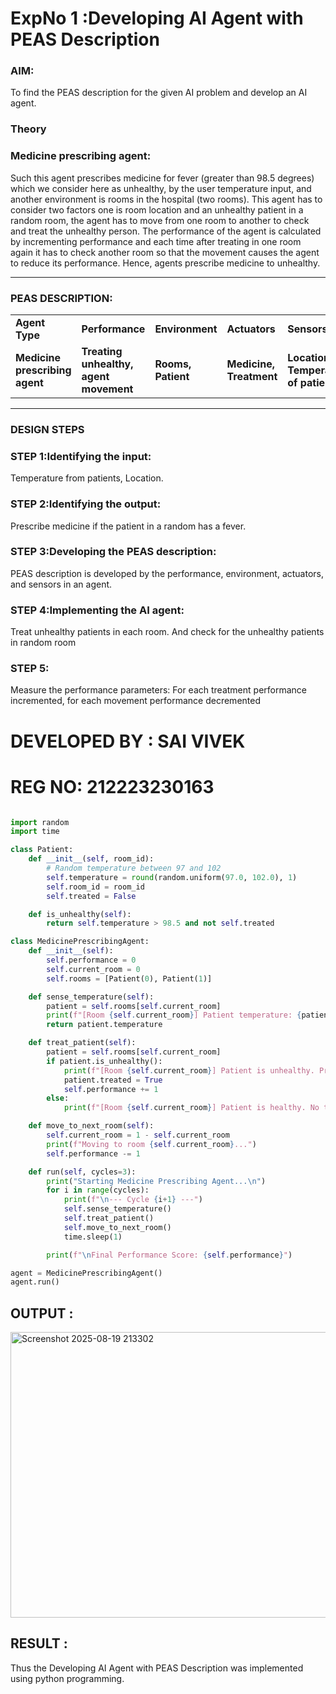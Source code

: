 <h1>ExpNo 1 :Developing AI Agent with PEAS Description</h1>
<h3>AIM:</h3>
<p>To find the PEAS description for the given AI problem and develop an AI agent.</p>
<h3>Theory</h3>
<h3>Medicine prescribing agent:</h3>
<p>Such this agent prescribes medicine for fever (greater than 98.5 degrees) which we consider here as unhealthy, by the user temperature input, and another environment is rooms in the hospital (two rooms). This agent has to consider two factors one is room location and an unhealthy patient in a random room, the agent has to move from one room to another to check and treat the unhealthy person. The performance of the agent is calculated by incrementing performance and each time after treating in one room again it has to check another room so that the movement causes the agent to reduce its performance. Hence, agents prescribe medicine to unhealthy.</p>
<hr>
<h3>PEAS DESCRIPTION:</h3>
<table>
  <tr>
    <td><strong>Agent Type</strong></td>
    <td><strong>Performance</strong></td>
     <td><strong>Environment</strong></td>
    <td><strong>Actuators</strong></td>
    <td><strong>Sensors</strong></td>
  </tr>
    <tr>
    <td><strong>Medicine prescribing agent</strong></td>
    <td><strong>Treating unhealthy, agent movement</strong></td>
     <td><strong>Rooms, Patient</strong></td>
    <td><strong>Medicine, Treatment</strong></td>
    <td><strong>Location, Temperature of patient</strong></td>
  </tr>
</table>
<hr>
<H3>DESIGN STEPS</H3>
<h3>STEP 1:Identifying the input:</h3>
<p>Temperature from patients, Location.</p>
<h3>STEP 2:Identifying the output:</h3>
<p>Prescribe medicine if the patient in a random has a fever.</p>
<h3>STEP 3:Developing the PEAS description:</h3>
<p>PEAS description is developed by the performance, environment, actuators, and sensors in an agent.</p>
<h3>STEP 4:Implementing the AI agent:</h3>
<p>Treat unhealthy patients in each room. And check for the unhealthy patients in random room</p>
<h3>STEP 5:</h3>
<p>Measure the performance parameters: For each treatment performance incremented, for each movement performance decremented</p>


# DEVELOPED BY : SAI VIVEK
# REG NO: 212223230163
```python

import random
import time

class Patient:
    def __init__(self, room_id):
        # Random temperature between 97 and 102
        self.temperature = round(random.uniform(97.0, 102.0), 1)
        self.room_id = room_id
        self.treated = False

    def is_unhealthy(self):
        return self.temperature > 98.5 and not self.treated

class MedicinePrescribingAgent:
    def __init__(self):
        self.performance = 0
        self.current_room = 0
        self.rooms = [Patient(0), Patient(1)]

    def sense_temperature(self):
        patient = self.rooms[self.current_room]
        print(f"[Room {self.current_room}] Patient temperature: {patient.temperature}°F")
        return patient.temperature

    def treat_patient(self):
        patient = self.rooms[self.current_room]
        if patient.is_unhealthy():
            print(f"[Room {self.current_room}] Patient is unhealthy. Prescribing medicine...")
            patient.treated = True
            self.performance += 1
        else:
            print(f"[Room {self.current_room}] Patient is healthy. No treatment needed.")

    def move_to_next_room(self):
        self.current_room = 1 - self.current_room
        print(f"Moving to room {self.current_room}...")
        self.performance -= 1

    def run(self, cycles=3):
        print("Starting Medicine Prescribing Agent...\n")
        for i in range(cycles):
            print(f"\n--- Cycle {i+1} ---")
            self.sense_temperature()
            self.treat_patient()
            self.move_to_next_room()
            time.sleep(1)

        print(f"\nFinal Performance Score: {self.performance}")

agent = MedicinePrescribingAgent()
agent.run()

```
## OUTPUT :

<img width="1403" height="457" alt="Screenshot 2025-08-19 213302" src="https://github.com/user-attachments/assets/027afa1e-3832-4f2e-89fa-147871da3dab" />

## RESULT :
Thus the Developing AI Agent with PEAS Description was implemented using python programming.


